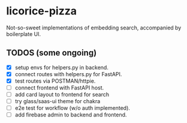 # licorice-pizza

Not-so-sweet implementations of embedding search, accompanied by boilerplate UI.

## TODOS (some ongoing)

- [x] setup envs for helpers.py in backend.
- [x] connect routes with helpers.py for FastAPI.
- [x] test routes via POSTMAN/httpie.
- [ ] connect frontend with FastAPI host.
- [ ] add card layout to frontend for search
- [ ] try glass/saas-ui theme for chakra
- [ ] e2e test for workflow (w/o auth implemented).
- [ ] add firebase admin to backend and frontend.
